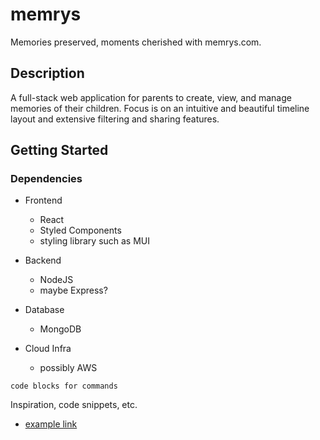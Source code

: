 # memrys

Memories preserved, moments cherished with memrys.com.

## Description

A full-stack web application for parents to create, view, and manage memories of their children. Focus is on an intuitive and beautiful timeline layout and extensive filtering and sharing features.
 
## Getting Started

### Dependencies

* Frontend
  * React
  * Styled Components
  * styling library such as MUI

* Backend
  * NodeJS
  * maybe Express?

* Database
  * MongoDB
 
* Cloud Infra
  * possibly AWS

```
code blocks for commands
```

Inspiration, code snippets, etc.
* [example link](https://www.google.com)
